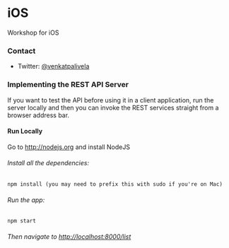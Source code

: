 # iOS
Workshop for iOS

### Contact

* Twitter: [@venkatpalivela](http://twitter.com/venkatpalivela)

### Implementing the REST API Server

If you want to test the API before using it in a client application, run the server locally and then you can invoke the REST services straight from a browser address bar.

#### Run Locally

Go to http://nodejs.org and install NodeJS

###### Install all the dependencies:

    npm install (you may need to prefix this with sudo if you're on Mac)

###### Run the app:

    npm start

###### Then navigate to [http://localhost:8000/list](http://localhost:8000/list)
